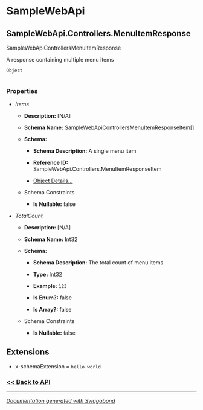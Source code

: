 
# SampleWebApi

## SampleWebApi.Controllers.MenuItemResponse

SampleWebApiControllersMenuItemResponse

A response containing multiple menu items


`Object`

```

```

### Properties


* *Items*
    * **Description:** [N/A]
    * **Schema Name:** SampleWebApiControllersMenuItemResponseItem[]
    * **Schema:** 
        * **Schema Description:** A single menu item
 
        * **Reference ID:** SampleWebApi.Controllers.MenuItemResponseItem
        * [Object Details...](../schema/SampleWebApiControllersMenuItemResponseItem.md)
    
    * Schema Constraints
        * **Is Nullable:** false

* *TotalCount*
    * **Description:** [N/A]
    * **Schema Name:** Int32
    * **Schema:** 
        * **Schema Description:** The total count of menu items
 
        * **Type:** Int32
        * **Example:** `123`
        * **Is Enum?:** false
        * **Is Array?:** false
    
    * Schema Constraints
        * **Is Nullable:** false




## Extensions
* x-schemaExtension = `hello world`


### [<< Back to API](../SampleWebApi.Readme.md)

*** 

*[Documentation generated with Swagabond](https://github.com/jordanbleu/swagabond)*

